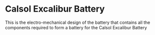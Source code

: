 # Calsol Excalibur Battery 
 This is the electro-mechanical design of the battery that contains all the components required to form a battery for the Calsol Excalibur Battery
